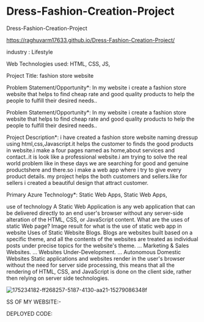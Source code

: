 # Dress-Fashion-Creation-Project
Dress-Fashion-Creation-Project


https://raghuvarm17633.github.io/Dress-Fashion-Creation-Project/






industry :
Lifestyle

Web Technologies used:
HTML, CSS, JS,

Project Title:
fashion store website

Problem Statement/Opportunity*:
In my website i create a fashion store website that helps to find cheap rate and good quality products to help the people to fulfill their desired needs..

Problem Statement/Opportunity*:
In my website i create a fashion store website that helps to find cheap rate and good quality products to help the people to fulfill their desired needs..

Project Description*:
i have created a fashion store website naming dressup using html,css,Javascript.it helps the customer to finds the good products in website.i make a four pages named as home,about services and contact..it is look like a professional website.i am trying to solve the real world problem like in these days we are searching for good and genuine productshere and there.so i make a web app where i try to give every product details. my project helps the both customers and sellers.like for sellers i created a beautiful design that attract customer.

Primary Azure Technology*:
Static Web Apps, Static Web Apps,

use of technology
A Static Web Application is any web application that can be delivered directly to an end user's browser without any server-side alteration of the HTML, CSS, or JavaScript content. What are the uses of static Web page? Image result for what is the use of static web app in website Uses of Static Website Blogs. Blogs are websites built based on a specific theme, and all the contents of the websites are treated as individual posts under precise topics for the website's theme. ... Marketing & Sales Websites. ... Websites Under-Development. ... Autonomous Domestic Websites Static applications and websites render in the user's browser without the need for server side processing, this means that all the rendering of HTML, CSS, and JavaScript is done on the client side, rather then relying on server side technologies.

![175234182-ff268257-5187-4130-aa21-15279086348f](https://github.com/raghuvarm17633/Dress-Fashion-Creation-Project/assets/137690672/d9d7953d-2129-436f-a73b-b36c2b8beb0a)


SS OF MY WEBSITE:-




DEPLOYED CODE:



